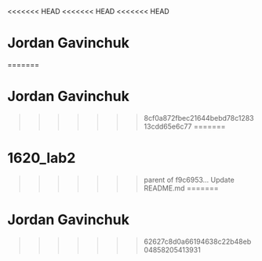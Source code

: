<<<<<<< HEAD
<<<<<<< HEAD
<<<<<<< HEAD
# Jordan Gavinchuk
=======
# Jordan Gavinchuk
>>>>>>> 8cf0a872fbec21644bebd78c128313cdd65e6c77
=======
# 1620_lab2
>>>>>>> parent of f9c6953... Update README.md
=======
# Jordan Gavinchuk
>>>>>>> 62627c8d0a66194638c22b48eb04858205413931
